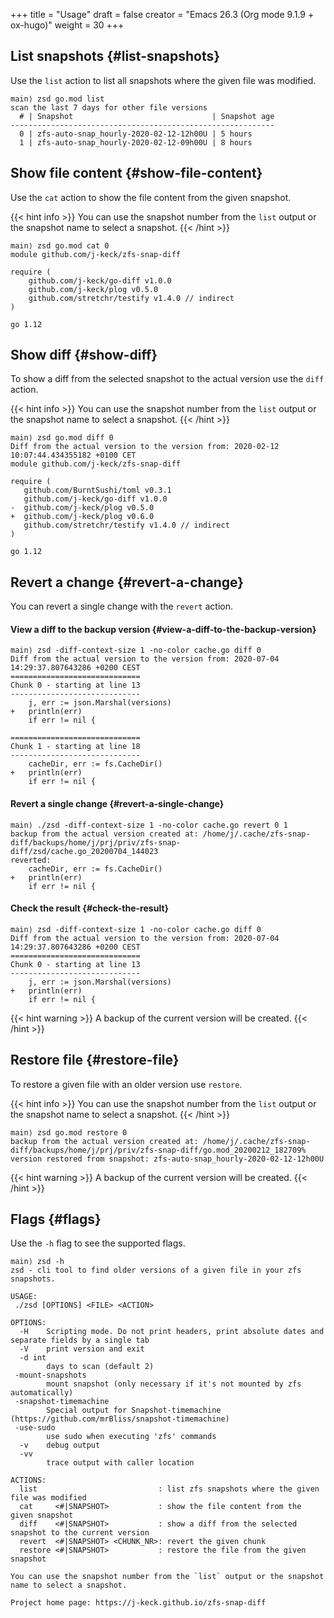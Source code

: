 +++
title = "Usage"
draft = false
creator = "Emacs 26.3 (Org mode 9.1.9 + ox-hugo)"
weight = 30
+++

## List snapshots {#list-snapshots}

Use the `list` action to list all snapshots where the
given file was modified.

```text
main⟩ zsd go.mod list
scan the last 7 days for other file versions
  # | Snapshot                               | Snapshot age
-----------------------------------------------------------
  0 | zfs-auto-snap_hourly-2020-02-12-12h00U | 5 hours
  1 | zfs-auto-snap_hourly-2020-02-12-09h00U | 8 hours
```


## Show file content {#show-file-content}

Use the `cat` action to show the file content from
the given snapshot.

{{< hint info >}}
You can use the snapshot number from the `list` output
or the snapshot name to select a snapshot.
{{< /hint >}}

```text
main⟩ zsd go.mod cat 0
module github.com/j-keck/zfs-snap-diff

require (
	github.com/j-keck/go-diff v1.0.0
	github.com/j-keck/plog v0.5.0
	github.com/stretchr/testify v1.4.0 // indirect
)

go 1.12
```


## Show diff {#show-diff}

To show a diff from the selected snapshot to the actual version
use the `diff` action.

{{< hint info >}}
You can use the snapshot number from the `list` output
or the snapshot name to select a snapshot.
{{< /hint >}}

```text
main⟩ zsd go.mod diff 0
Diff from the actual version to the version from: 2020-02-12 10:07:44.434355182 +0100 CET
module github.com/j-keck/zfs-snap-diff

require (
   github.com/BurntSushi/toml v0.3.1
   github.com/j-keck/go-diff v1.0.0
-  github.com/j-keck/plog v0.5.0
+  github.com/j-keck/plog v0.6.0
   github.com/stretchr/testify v1.4.0 // indirect
)

go 1.12
```


## Revert a change {#revert-a-change}

You can revert a single change with the `revert` action.


#### View a diff to the backup version {#view-a-diff-to-the-backup-version}

```text
main⟩ zsd -diff-context-size 1 -no-color cache.go diff 0
Diff from the actual version to the version from: 2020-07-04 14:29:37.807643286 +0200 CEST
=============================
Chunk 0 - starting at line 13
-----------------------------
	j, err := json.Marshal(versions)
+	println(err)
	if err != nil {

=============================
Chunk 1 - starting at line 18
-----------------------------
	cacheDir, err := fs.CacheDir()
+	println(err)
	if err != nil {
```


#### Revert a single change {#revert-a-single-change}

```text
main⟩ ./zsd -diff-context-size 1 -no-color cache.go revert 0 1
backup from the actual version created at: /home/j/.cache/zfs-snap-diff/backups/home/j/prj/priv/zfs-snap-diff/zsd/cache.go_20200704_144023
reverted:
	cacheDir, err := fs.CacheDir()
+	println(err)
	if err != nil {
```


#### Check the result {#check-the-result}

```text
main⟩ zsd -diff-context-size 1 -no-color cache.go diff 0
Diff from the actual version to the version from: 2020-07-04 14:29:37.807643286 +0200 CEST
=============================
Chunk 0 - starting at line 13
-----------------------------
	j, err := json.Marshal(versions)
+	println(err)
	if err != nil {
```

{{< hint warning >}}
A backup of the current version will be created.
{{< /hint >}}


## Restore file {#restore-file}

To restore a given file with an older version use `restore`.

{{< hint info >}}
You can use the snapshot number from the `list` output
or the snapshot name to select a snapshot.
{{< /hint >}}

```text
main⟩ zsd go.mod restore 0
backup from the actual version created at: /home/j/.cache/zfs-snap-diff/backups/home/j/prj/priv/zfs-snap-diff/go.mod_20200212_182709%
version restored from snapshot: zfs-auto-snap_hourly-2020-02-12-12h00U
```

{{< hint warning >}}
A backup of the current version will be created.
{{< /hint >}}


## Flags {#flags}

Use the `-h` flag to see the supported flags.

```text
main⟩ zsd -h
zsd - cli tool to find older versions of a given file in your zfs snapshots.

USAGE:
 ./zsd [OPTIONS] <FILE> <ACTION>

OPTIONS:
  -H	Scripting mode. Do not print headers, print absolute dates and separate fields by a single tab
  -V	print version and exit
  -d int
        days to scan (default 2)
 -mount-snapshots
        mount snapshot (only necessary if it's not mounted by zfs automatically)
 -snapshot-timemachine
        Special output for Snapshot-timemachine (https://github.com/mrBliss/snapshot-timemachine)
 -use-sudo
        use sudo when executing 'zfs' commands
  -v	debug output
  -vv
        trace output with caller location

ACTIONS:
  list                           : list zfs snapshots where the given file was modified
  cat     <#|SNAPSHOT>           : show the file content from the given snapshot
  diff    <#|SNAPSHOT>           : show a diff from the selected snapshot to the current version
  revert  <#|SNAPSHOT> <CHUNK_NR>: revert the given chunk
  restore <#|SNAPSHOT>           : restore the file from the given snapshot

You can use the snapshot number from the `list` output or the snapshot name to select a snapshot.

Project home page: https://j-keck.github.io/zfs-snap-diff
```
